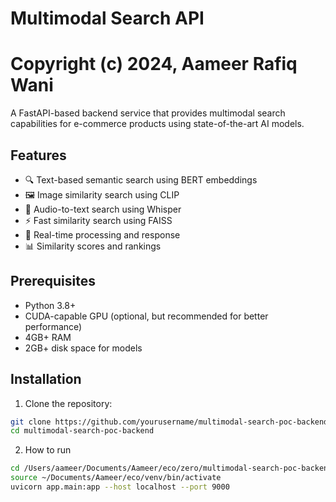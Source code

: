 # Multimodal Search API
# Copyright (c) 2024, Aameer Rafiq Wani
A FastAPI-based backend service that provides multimodal search capabilities for e-commerce products using state-of-the-art AI models.

## Features

- 🔍 Text-based semantic search using BERT embeddings
- 🖼️ Image similarity search using CLIP
- 🎤 Audio-to-text search using Whisper
- ⚡ Fast similarity search using FAISS
- 🔄 Real-time processing and response
- 📊 Similarity scores and rankings

## Prerequisites

- Python 3.8+
- CUDA-capable GPU (optional, but recommended for better performance)
- 4GB+ RAM
- 2GB+ disk space for models

## Installation

1. Clone the repository:
```bash
git clone https://github.com/yourusername/multimodal-search-poc-backend.git
cd multimodal-search-poc-backend
```

2. How to run
```bash
cd /Users/aameer/Documents/Aameer/eco/zero/multimodal-search-poc-backend
source ~/Documents/Aameer/eco/venv/bin/activate
uvicorn app.main:app --host localhost --port 9000
```
